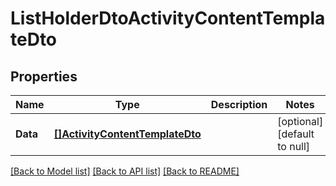 # ListHolderDtoActivityContentTemplateDto

## Properties
Name | Type | Description | Notes
------------ | ------------- | ------------- | -------------
**Data** | [**[]ActivityContentTemplateDto**](ActivityContentTemplateDto.md) |  | [optional] [default to null]

[[Back to Model list]](../README.md#documentation-for-models) [[Back to API list]](../README.md#documentation-for-api-endpoints) [[Back to README]](../README.md)


